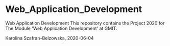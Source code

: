 # Web_Application_Development


Web Application Development
This repository contains the Project 2020 for The Module 'Web Application Development' at GMIT.

Karolina Szafran-Belzowska, 2020-06-04
